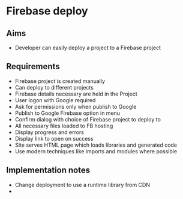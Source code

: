 Firebase deploy
===============

Aims
----

- Developer can easily deploy a project to a Firebase project

Requirements
------------

- Firebase project is created manually
- Can deploy to different projects
- Firebase details necessary are held in the Project
- User logon with Google required
- Ask for permissions only when publish to Google
- Publish to Google Firebase option in menu
- Confirm dialog with choice of Firebase project to deploy to
- All necessary files loaded to FB hosting
- Display progress and errors
- Display link to open on success
- Site serves HTML page which loads libraries and generated code
- Use modern techniques like imports and modules where possible

Implementation notes
--------------------

- Change deployment to use a runtime library from CDN
- 
